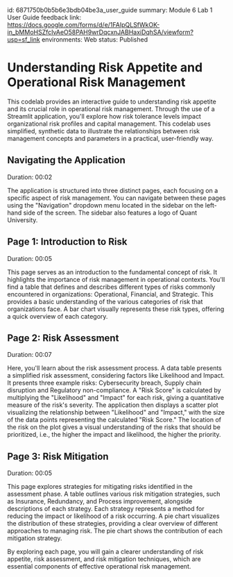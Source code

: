 id: 6871750b0b5b6e3bdb04be3a_user_guide
summary: Module 6 Lab 1 User Guide
feedback link: https://docs.google.com/forms/d/e/1FAIpQLSfWkOK-in_bMMoHSZfcIvAeO58PAH9wrDqcxnJABHaxiDqhSA/viewform?usp=sf_link
environments: Web
status: Published
# Understanding Risk Appetite and Operational Risk Management

This codelab provides an interactive guide to understanding risk appetite and its crucial role in operational risk management. Through the use of a Streamlit application, you'll explore how risk tolerance levels impact organizational risk profiles and capital management. This codelab uses simplified, synthetic data to illustrate the relationships between risk management concepts and parameters in a practical, user-friendly way.

## Navigating the Application

Duration: 00:02

The application is structured into three distinct pages, each focusing on a specific aspect of risk management. You can navigate between these pages using the "Navigation" dropdown menu located in the sidebar on the left-hand side of the screen. The sidebar also features a logo of Quant University.

## Page 1: Introduction to Risk

Duration: 00:05

This page serves as an introduction to the fundamental concept of risk. It highlights the importance of risk management in operational contexts. You'll find a table that defines and describes different types of risks commonly encountered in organizations: Operational, Financial, and Strategic. This provides a basic understanding of the various categories of risk that organizations face. A bar chart visually represents these risk types, offering a quick overview of each category.

## Page 2: Risk Assessment

Duration: 00:07

Here, you'll learn about the risk assessment process. A data table presents a simplified risk assessment, considering factors like Likelihood and Impact. It presents three example risks: Cybersecurity breach, Supply chain disruption and Regulatory non-compliance. A "Risk Score" is calculated by multiplying the "Likelihood" and "Impact" for each risk, giving a quantitative measure of the risk's severity. The application then displays a scatter plot visualizing the relationship between "Likelihood" and "Impact," with the size of the data points representing the calculated "Risk Score." The location of the risk on the plot gives a visual understanding of the risks that should be prioritized, i.e., the higher the impact and likelihood, the higher the priority.

## Page 3: Risk Mitigation

Duration: 00:05

This page explores strategies for mitigating risks identified in the assessment phase. A table outlines various risk mitigation strategies, such as Insurance, Redundancy, and Process improvement, alongside descriptions of each strategy. Each strategy represents a method for reducing the impact or likelihood of a risk occurring. A pie chart visualizes the distribution of these strategies, providing a clear overview of different approaches to managing risk. The pie chart shows the contribution of each mitigation strategy.

<aside class="positive">
By exploring each page, you will gain a clearer understanding of risk appetite, risk assessment, and risk mitigation techniques, which are essential components of effective operational risk management.
</aside>
